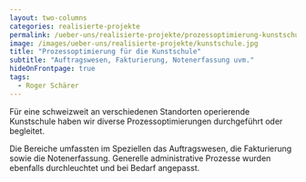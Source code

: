 ```yaml
---
layout: two-columns
categories: realisierte-projekte
permalink: /ueber-uns/realisierte-projekte/prozessoptimierung-kunstschule/
image: /images/ueber-uns/realisierte-projekte/kunstschule.jpg
title: "Prozessoptimierung für die Kunstschule"
subtitle: "Auftragswesen, Fakturierung, Notenerfassung uvm."
hideOnFrontpage: true
tags:
  - Roger Schärer
---
```

Für eine schweizweit an verschiedenen Standorten operierende Kunstschule haben wir diverse Prozessoptimierungen durchgeführt oder begleitet.

Die Bereiche umfassten im Speziellen das Auftragswesen, die Fakturierung sowie die Notenerfassung. Generelle administrative Prozesse wurden ebenfalls durchleuchtet und bei Bedarf angepasst.
